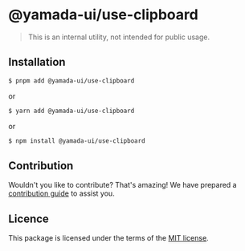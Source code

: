 # @yamada-ui/use-clipboard

> This is an internal utility, not intended for public usage.

## Installation

```sh
$ pnpm add @yamada-ui/use-clipboard
```

or

```sh
$ yarn add @yamada-ui/use-clipboard
```

or

```sh
$ npm install @yamada-ui/use-clipboard
```

## Contribution

Wouldn't you like to contribute? That's amazing! We have prepared a [contribution guide](./CONTRIBUTING.md) to assist you.

## Licence

This package is licensed under the terms of the
[MIT license](https://github.com/hirotomoyamada/yamada-ui/blob/main/LICENSE).
